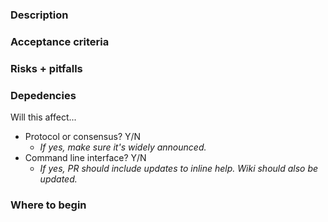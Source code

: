 ### Description

### Acceptance criteria

### Risks + pitfalls

### Depedencies
Will this affect...
* Protocol or consensus? Y/N
  * _If yes, make sure it's widely announced._
* Command line interface? Y/N
  * _If yes, PR should include updates to inline help. Wiki should also be updated._

### Where to begin
